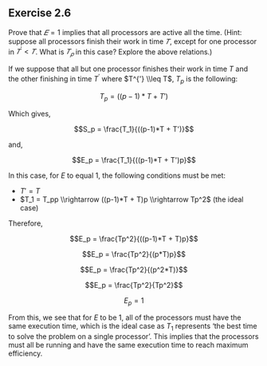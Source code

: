 ## Exercise 2.6
 
Prove that $𝐸 = 1$ implies that all processors are active all the time. (Hint: suppose all processors finish their work in time $𝑇$, except for one processor in $𝑇^′ < 𝑇$. What is $𝑇_𝑝$ in this case? Explore the above relations.)

If we suppose that all but one processor finishes their work in time $T$ and the other finishing in time $T^{'}$ where $T^{'} \\leq T$, $T_p$ is the following:

$$T_p = ((p-1)*T + T')$$

Which gives,

$$S_p = \frac{T_1}{((p-1)*T + T')}$$

and,

$$E_p = \frac{T_1}{((p-1)*T + T')p}$$

In this case, for $E$ to equal $1$, the following conditions must be met:

* $T' = T$
* $T_1 = T_pp \\rightarrow ((p-1)*T + T)p \\rightarrow Tp^2$ (the ideal case)

Therefore,

$$E_p = \frac{Tp^2}{((p-1)*T + T)p}$$

$$E_p = \frac{Tp^2}{(p*T)p}$$

$$E_p = \frac{Tp^2}{(p^2*T)}$$

$$E_p = \frac{Tp^2}{Tp^2}$$

$$E_p = 1$$

From this, we see that for $E$ to be $1$, all of the processors must have the same execution time, which is the ideal case as $T_1$ represents ‘the best time to solve the problem on a single processor’. This implies that the processors must all be running and have the same execution time to reach maximum efficiency.
